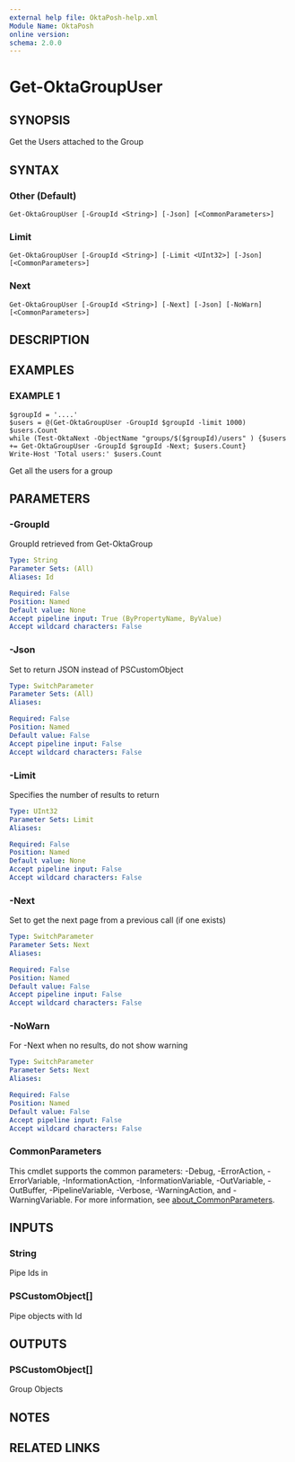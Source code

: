 ```yaml
---
external help file: OktaPosh-help.xml
Module Name: OktaPosh
online version:
schema: 2.0.0
---
```


# Get-OktaGroupUser

## SYNOPSIS
Get the Users attached to the Group

## SYNTAX

### Other (Default)
```
Get-OktaGroupUser [-GroupId <String>] [-Json] [<CommonParameters>]
```

### Limit
```
Get-OktaGroupUser [-GroupId <String>] [-Limit <UInt32>] [-Json] [<CommonParameters>]
```

### Next
```
Get-OktaGroupUser [-GroupId <String>] [-Next] [-Json] [-NoWarn] [<CommonParameters>]
```

## DESCRIPTION

## EXAMPLES

### EXAMPLE 1

```
$groupId = '....'
$users = @(Get-OktaGroupUser -GroupId $groupId -limit 1000)
$users.Count
while (Test-OktaNext -ObjectName "groups/$($groupId)/users" ) {$users += Get-OktaGroupUser -GroupId $groupId -Next; $users.Count}
Write-Host 'Total users:' $users.Count
```

Get all the users for a group

## PARAMETERS

### -GroupId
GroupId retrieved from Get-OktaGroup

```yaml
Type: String
Parameter Sets: (All)
Aliases: Id

Required: False
Position: Named
Default value: None
Accept pipeline input: True (ByPropertyName, ByValue)
Accept wildcard characters: False
```

### -Json
Set to return JSON instead of PSCustomObject

```yaml
Type: SwitchParameter
Parameter Sets: (All)
Aliases:

Required: False
Position: Named
Default value: False
Accept pipeline input: False
Accept wildcard characters: False
```

### -Limit
Specifies the number of results to return

```yaml
Type: UInt32
Parameter Sets: Limit
Aliases:

Required: False
Position: Named
Default value: None
Accept pipeline input: False
Accept wildcard characters: False
```

### -Next
Set to get the next page from a previous call (if one exists)

```yaml
Type: SwitchParameter
Parameter Sets: Next
Aliases:

Required: False
Position: Named
Default value: False
Accept pipeline input: False
Accept wildcard characters: False
```

### -NoWarn
For -Next when no results, do not show warning

```yaml
Type: SwitchParameter
Parameter Sets: Next
Aliases:

Required: False
Position: Named
Default value: False
Accept pipeline input: False
Accept wildcard characters: False
```

### CommonParameters
This cmdlet supports the common parameters: -Debug, -ErrorAction, -ErrorVariable, -InformationAction, -InformationVariable, -OutVariable, -OutBuffer, -PipelineVariable, -Verbose, -WarningAction, and -WarningVariable. For more information, see [about_CommonParameters](http://go.microsoft.com/fwlink/?LinkID=113216).

## INPUTS

### String
Pipe Ids in

### PSCustomObject[]
Pipe objects with Id

## OUTPUTS

### PSCustomObject[]
Group Objects

## NOTES

## RELATED LINKS
